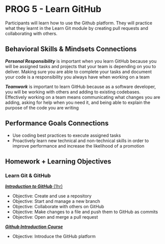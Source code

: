 # PROG 5 - Learn GitHub

Participants will learn how to use the Github platform. They will practice what they learnt in the Learn Git module by creating pull requests and collaborating with others.

## Behavioral Skills & Mindsets Connections

***Personal Responsibility*** is important when you learn GitHub because you will be assigned tasks and projects that your team is depending on you to deliver. Making sure you are able to complete your tasks and document your code is a responsibility you always have when working on a team

***Teamwork*** is important to learn GitHub because as a software developer, you will be working with others and adding to existing codebases. Effectively working on a team means communicating what changes you are adding, asking for help when you need it, and being able to explain the purpose of the code you are writing

## Performance Goals Connections

- Use coding best practices to execute assigned tasks
- Proactively learn new technical and non-technical skills in order to improve performance and increase the likelihood of a promotion

## Homework + Learning Objectives

### **Learn Git & GitHub**

[***Introduction to GitHub*** (1hr)](https://www.codecademy.com/learn/learn-git/modules/introduction-to-github)

- Objective: Create and use a repository
- Objective: Start and manage a new branch
- Objective: Collaborate with others on GitHub
- Objective: Make changes to a file and push them to GitHub as commits
- Objective: Open and merge a pull request

[***Github Introduction Course***](https://lab.github.com/githubtraining/introduction-to-github)

- Objective: Introduce the GitHub platform
